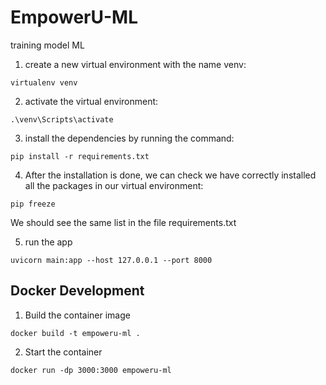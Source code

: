 # EmpowerU-ML
training model ML

1. create a new virtual environment with the name venv:
```
virtualenv venv
```
2. activate the virtual environment:
```
.\venv\Scripts\activate
```
3. install the dependencies by running the command:
```
pip install -r requirements.txt
```
4. After the installation is done, we can check we have correctly installed all the packages in our virtual environment:
```
pip freeze
```
We should see the same list in the file requirements.txt

5. run the app 
```
uvicorn main:app --host 127.0.0.1 --port 8000
```
## Docker Development

1. Build the container image 
```
docker build -t empoweru-ml .
```
2. Start the container
```
docker run -dp 3000:3000 empoweru-ml
```
